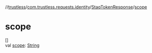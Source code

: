 //[trustless](../../../index.md)/[com.trustless.requests.identity](../index.md)/[StaqTokenResponse](index.md)/[scope](scope.md)

# scope

[]\
val [scope](scope.md): [String](https://kotlinlang.org/api/latest/jvm/stdlib/kotlin/-string/index.html)
